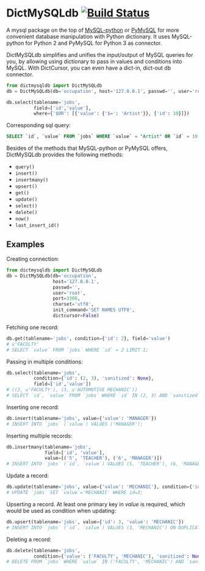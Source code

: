 # DictMySQLdb [![Build Status](https://travis-ci.org/ligyxy/DictMySQLdb.svg?branch=master)](https://travis-ci.org/ligyxy/DictMySQLdb)
A mysql package on the top of [MySQL-python](http://mysql-python.sourceforge.net/MySQLdb.html, "MySQL-python") or [PyMySQL](https://github.com/PyMySQL/PyMySQL, "PyMySQL") for more convenient database manipulation with Python dictionary. It uses MySQL-python for Python 2 and PyMySQL for Python 3 as connector.

DictMySQLdb simplifies and unifies the input/output of MySQL queries for you, by allowing using dictionary to pass in values and conditions into MySQL. With DictCursor, you can even have a dict-in, dict-out db connector.

```python
from dictmysqldb import DictMySQLdb
db = DictMySQLdb(db='occupation', host='127.0.0.1', passwd='', user='root')

db.select(tablename='jobs', 
          field=['id','value'], 
          where={'$OR': [{'value': {'$=': 'Artist'}}, {'id': 10}]})
```

Corresponding sql query:

```sql
SELECT `id`, `value` FROM `jobs` WHERE `value` = "Artist" OR `id` = 10;
```

Besides of the methods that MySQL-python or PyMySQL offers, DictMySQLdb provides the following methods:

* `query()`
* `insert()`
* `insertmany()`
* `upsert()`
* `get()`
* `update()`
* `select()`
* `delete()`
* `now()`
* `last_insert_id()`

## Examples

Creating connection:

```python
from dictmysqldb import DictMySQLdb
db = DictMySQLdb(db='occupation', 
				 host='127.0.0.1', 
				 passwd='', 
				 user='root',
				 port=3306,
				 charset='utf8',
				 init_command='SET NAMES UTF8',
				 dictcursor=False)
```
	
Fetching one record:

```python
db.get(tablename='jobs', condition={'id': 2}, field='value')
# u'FACULTY'
# SELECT `value` FROM `jobs` WHERE `id` = 2 LIMIT 1;
```

Passing in multiple conditions:

```python
db.select(tablename='jobs', 
          condition={'id': (2, 3), 'sanitized': None},
          field=['id','value'])
# ((2, u'FACULTY'), (3, u'AUTOMOTIVE MECHANIC'))
# SELECT `id`, `value` FROM `jobs` WHERE `id` IN (2, 3) AND `sanitized` IS NULL;
```

Inserting one record:

```python
db.insert(tablename='jobs', value={'value': 'MANAGER'})
# INSERT INTO `jobs` (`value`) VALUES ('MANAGER');
```

Inserting multiple records:

```python
db.insertmany(tablename='jobs', 
              field=['id', 'value'], 
              value=[('5', 'TEACHER'), ('6', 'MANAGER')])
# INSERT INTO `jobs` (`id`, `value`) VALUES (5, 'TEACHER'), (6, 'MANAGER');
```

Update a record:

```python
db.update(tablename='jobs', value={'value': 'MECHANIC'}, condition={'id': 3})
# UPDATE `jobs` SET `value`='MECHANIC' WHERE id=3;
```

Upserting a record. At least one primary key in _value_ is required, which would be used as condition when updating:

```python
db.upsert(tablename='jobs', value={'id': 3, 'value': 'MECHANIC'})
# INSERT INTO `jobs` (`id`, `value`) VALUES (3, 'MECHANIC') ON DUPLICATE KEY UPDATE id=VALUES(id), value=VALUES(value);
```

Deleting a record:

```python
db.delete(tablename='jobs', 
          condition={'value': ('FACULTY', 'MECHANIC'), 'sanitized': None})
# DELETE FROM `jobs` WHERE `value` IN ('FACULTY', 'MECHANIC') AND `sanitized` IS NULL;
```
